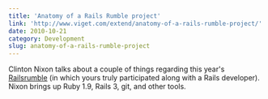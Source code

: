 ```yaml
---
title: 'Anatomy of a Rails Rumble project'
link: 'http://www.viget.com/extend/anatomy-of-a-rails-rumble-project/'
date: 2010-10-21
category: Development
slug: anatomy-of-a-rails-rumble-project
---
```


Clinton Nixon talks about a couple of things regarding this year's
[Railsrumble](http://railsrumble.com) (in which yours truly participated along with a Rails
developer). Nixon brings up Ruby 1.9, Rails 3, git, and other tools.
